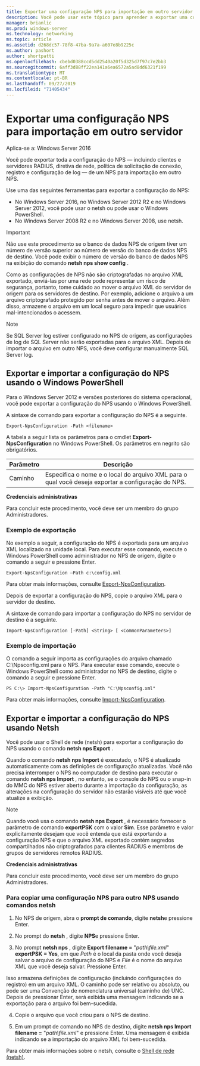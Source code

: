 ```yaml
---
title: Exportar uma configuração NPS para importação em outro servidor
description: Você pode usar este tópico para aprender a exportar uma configuração de servidor de políticas de rede no Windows Server 2016.
manager: brianlic
ms.prod: windows-server
ms.technology: networking
ms.topic: article
ms.assetid: d268dc57-78f8-47ba-9a7a-a607e8b9225c
ms.author: pashort
author: shortpatti
ms.openlocfilehash: cbebd0388ccd5dd2540a20f5d325d7f97c7e2bb3
ms.sourcegitcommit: 6aff3d88ff22ea141a6ea6572a5ad8dd6321f199
ms.translationtype: MT
ms.contentlocale: pt-BR
ms.lasthandoff: 09/27/2019
ms.locfileid: "71405434"
---
```

# <a name="export-an-nps-configuration-for-import-on-another-server"></a>Exportar uma configuração NPS para importação em outro servidor

Aplica-se a: Windows Server 2016

Você pode exportar toda a configuração do NPS — incluindo clientes e servidores RADIUS, diretiva de rede, política de solicitação de conexão, registro e configuração de log — de um NPS para importação em outro NPS. 

Use uma das seguintes ferramentas para exportar a configuração do NPS:

- No Windows Server 2016, no Windows Server 2012 R2 e no Windows Server 2012, você pode usar o netsh ou pode usar o Windows PowerShell.
- No Windows Server 2008 R2 e no Windows Server 2008, use netsh.

> [!IMPORTANT]
> Não use este procedimento se o banco de dados NPS de origem tiver um número de versão superior ao número de versão do banco de dados NPS de destino. Você pode exibir o número de versão do banco de dados NPS na exibição do comando **netsh nps show config** .

Como as configurações de NPS não são criptografadas no arquivo XML exportado, enviá-las por uma rede pode representar um risco de segurança, portanto, tome cuidado ao mover o arquivo XML do servidor de origem para os servidores de destino. Por exemplo, adicione o arquivo a um arquivo criptografado protegido por senha antes de mover o arquivo. Além disso, armazene o arquivo em um local seguro para impedir que usuários mal-intencionados o acessem.

> [!NOTE]
> Se SQL Server log estiver configurado no NPS de origem, as configurações de log de SQL Server não serão exportadas para o arquivo XML. Depois de importar o arquivo em outro NPS, você deve configurar manualmente SQL Server log.

## <a name="export-and-import-the-nps-configuration-by-using-windows-powershell"></a>Exportar e importar a configuração do NPS usando o Windows PowerShell

Para o Windows Server 2012 e versões posteriores do sistema operacional, você pode exportar a configuração do NPS usando o Windows PowerShell.

A sintaxe de comando para exportar a configuração do NPS é a seguinte. 

    Export-NpsConfiguration -Path <filename>

A tabela a seguir lista os parâmetros para o cmdlet **Export-NpsConfiguration** no Windows PowerShell. Os parâmetros em negrito são obrigatórios.

|Parâmetro|Descrição|
|---------|-----------|
|Caminho|Especifica o nome e o local do arquivo XML para o qual você deseja exportar a configuração do NPS.|

**Credenciais administrativas**

Para concluir este procedimento, você deve ser um membro do grupo Administradores.

### <a name="export-example"></a>Exemplo de exportação 

No exemplo a seguir, a configuração do NPS é exportada para um arquivo XML localizado na unidade local. Para executar esse comando, execute o Windows PowerShell como administrador no NPS de origem, digite o comando a seguir e pressione Enter.

`Export-NpsConfiguration –Path c:\config.xml` 

Para obter mais informações, consulte [Export-NpsConfiguration](https://technet.microsoft.com/library/jj872749.aspx).

Depois de exportar a configuração do NPS, copie o arquivo XML para o servidor de destino.

A sintaxe de comando para importar a configuração do NPS no servidor de destino é a seguinte.

    Import-NpsConfiguration [-Path] <String> [ <CommonParameters>]

### <a name="import-example"></a>Exemplo de importação

O comando a seguir importa as configurações do arquivo chamado C:\Npsconfig.xml para o NPS. Para executar esse comando, execute o Windows PowerShell como administrador no NPS de destino, digite o comando a seguir e pressione Enter.

    PS C:\> Import-NpsConfiguration -Path "C:\Npsconfig.xml"

Para obter mais informações, consulte [Import-NpsConfiguration](https://technet.microsoft.com/library/jj872750.aspx).

## <a name="export-and-import-the-nps-configuration-by-using-netsh"></a>Exportar e importar a configuração do NPS usando Netsh

Você pode usar o Shell de rede \(netsh\) para exportar a configuração do NPS usando o comando **netsh nps Export** .

Quando o comando **netsh nps Import** é executado, o NPS é atualizado automaticamente com as definições de configuração atualizadas. Você não precisa interromper o NPS no computador de destino para executar o comando **netsh nps Import** , no entanto, se o console do NPS ou o snap-in do MMC do NPS estiver aberto durante a importação da configuração, as alterações na configuração do servidor não estarão visíveis até que você atualize a exibição. 

> [!NOTE]
> Quando você usa o comando **netsh nps Export** , é necessário fornecer o parâmetro de comando **exportPSK** com o valor **Sim**. Esse parâmetro e valor explicitamente desejam que você entenda que está exportando a configuração NPS e que o arquivo XML exportado contém segredos compartilhados não criptografados para clientes RADIUS e membros de grupos de servidores remotos RADIUS.

**Credenciais administrativas**

Para concluir este procedimento, você deve ser um membro do grupo Administradores.

### <a name="to-copy-an-nps-configuration-to-another-nps-using-netsh-commands"></a>Para copiar uma configuração NPS para outro NPS usando comandos netsh

1. No NPS de origem, abra o **prompt de comando**, digite **netsh**e pressione Enter.

2. No prompt do **netsh** , digite **NPS**e pressione Enter. 

3. No prompt **netsh nps** , digite **Export filename =** "*path\file.xml*" **exportPSK = Yes**, em que *Path* é o local da pasta onde você deseja salvar o arquivo de configuração do NPS e *File* é o nome do arquivo XML que você deseja salvar. Pressione Enter. 

Isso armazena definições de configuração \(incluindo configurações do registro\) em um arquivo XML. O caminho pode ser relativo ou absoluto, ou pode ser uma Convenção de nomenclatura universal \(caminho de\) UNC. Depois de pressionar Enter, será exibida uma mensagem indicando se a exportação para o arquivo foi bem-sucedida.

4. Copie o arquivo que você criou para o NPS de destino.

5. Em um prompt de comando no NPS de destino, digite **netsh nps Import filename =** "*path\file.xml*" e pressione Enter. Uma mensagem é exibida indicando se a importação do arquivo XML foi bem-sucedida.

Para obter mais informações sobre o netsh, consulte o [Shell de rede (netsh)](../netsh/netsh.md).

